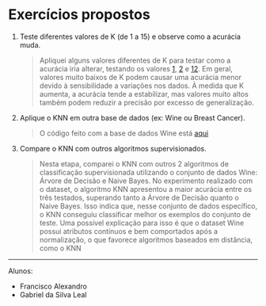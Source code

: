 
# Exercícios propostos

1. Teste diferentes valores de K (de 1 a 15) e observe como a acurácia muda.
    > Apliquei alguns valores diferentes de K para testar como a acurácia iria alterar, testando os valores [1](./1_testes_knn/knn_1.py), [2](./1_testes_knn/knn_2.py) e [12](./1_testes_knn/knn_12.py). Em geral, valores muito baixos de K podem causar uma acurácia menor devido à sensibilidade a variações nos dados. À medida que K aumenta, a acurácia tende a estabilizar, mas valores muito altos também podem reduzir a precisão por excesso de generalização.
2. Aplique o KNN em outra base de dados (ex: Wine ou Breast Cancer).
    > O código feito com a base de dados Wine está [aqui](./knn_wine.py)
3. Compare o KNN com outros algoritmos supervisionados.
    > Nesta etapa, comparei o KNN com outros 2 algoritmos de classificação supervisionada utilizando o conjunto de dados Wine: Árvore de Decisão e Naive Bayes. No experimento realizado com o dataset, o algoritmo KNN apresentou a maior acurácia entre os três testados, superando tanto a Árvore de Decisão quanto o Naive Bayes. Isso indica que, nesse conjunto de dados específico, o KNN conseguiu classificar melhor os exemplos do conjunto de teste. Uma possível explicação para isso é que o dataset Wine possui atributos contínuos e bem comportados após a normalização, o que favorece algoritmos baseados em distância, como o KNN



---
Alunos: 
- Francisco Alexandro
- Gabriel da Silva Leal
